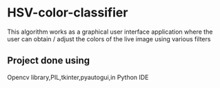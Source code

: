 # HSV-color-classifier
This algorithm works as  a graphical user interface application  where the user can obtain / adjust the colors of the live image using various filters
## Project done using
Opencv library,PIL,tkinter,pyautogui,in Python IDE 

